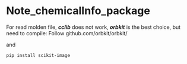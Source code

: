 # Note_chemicalInfo_package

For read molden file, ***cclib*** does not work, ***orbkit*** is the best choice, but need to compile:
Follow github.com/orbkit/orbkit/

and 
```bash
pip install scikit-image
```
